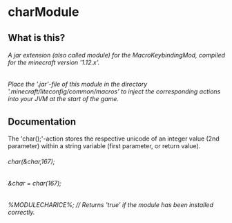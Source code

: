 # charModule

## What is this?
###### A jar extension (also called module) for the MacroKeybindingMod, compiled for the minecraft version '1.12.x'.

###### Place the '.jar'-file of this module in the directory '.minecraft/liteconfig/common/macros' to inject the corresponding actions into your JVM at the start of the game.

## Documentation

The 'char();'-action stores the respective unicode of an integer value (2nd parameter) within a string variable (first parameter, or return value).

###### char(&char,167);
###### &char = char(167);

###### %MODULECHARICE%;  // Returns 'true' if the module has been installed correctly.




